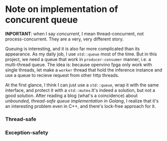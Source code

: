 # Note on implementation of concurent queue

__INPORTANT__: when I say _concurrent_, I mean thread-concurrent, not process-concurrent. They are a very, very different story.

Queuing is interesting, and it is also far more complicated than its appearance. As my daily job, I use `std::queue` most of the time. But in this project, we need a queue that work in `producer-consumer` manner, i.e. a multi-thread queue. The idea is: because openvino fpga only work with single threads, let make a `worker` thread that hold the inference instance and use a queue to recieve request from other http threads.

At the first glance, I think I can just use a `std::queue`, wrap it with the same interface, and protect it with a `std::mutex`.It's indeed a solution, but not a good solution. After reading a blog (what's a coincidence) about _unbounded, thread-safe queue implementation in Golang_, I realize that it's an interesting problem even in C++, and there's lock-free approach for it.

### Thread-safe

### Exception-safety